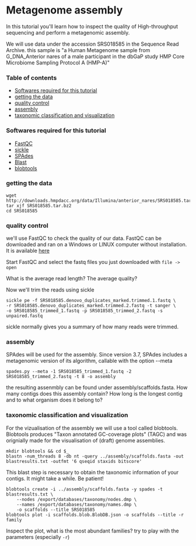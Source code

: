 # Metagenome assembly

In this tutorial you'll learn how to inspect the quality of High-throughput sequencing and
perform a metagenomic assembly.

We will use data under the accession SRS018585 in the Sequence Read Archive. this sample is
"a Human Metagenome sample from G_DNA_Anterior nares of a male participant in the dbGaP study
HMP Core Microbiome Sampling Protocol A (HMP-A)"

### Table of contents

* [Softwares required for this tutorial](#softwares-required-for-this-tutorial)
* [getting the data](#getting-the-data)
* [quality control](#quality-control)
* [assembly](#assembly)
* [taxonomic classification and visualization](#taxonomic-classification-and-visualization)

### Softwares required for this tutorial

* [FastQC](http://www.bioinformatics.babraham.ac.uk/projects/fastqc/)
* [sickle](https://github.com/najoshi/sickle)
* [SPAdes](http://bioinf.spbau.ru/en/spades)
* [Blast](https://blast.ncbi.nlm.nih.gov)
* [blobtools](https://drl.github.io/blobtools/)

### getting the data

```
wget http://downloads.hmpdacc.org/data/Illumina/anterior_nares/SRS018585.tar.bz2
tar xjf SRS018585.tar.bz2
cd SRS018585
```

### quality control

we'll use FastQC to check the quality of our data. FastQC can be downloaded and
ran on a Windows or LINUX computer without installation. It is available [here](http://www.bioinformatics.babraham.ac.uk/projects/fastqc/)

Start FastQC and select the fastq files you just downloaded with `file -> open`

What is the average read length? The average quality?

Now we'll trim the reads using sickle

```
sickle pe -f SRS018585.denovo_duplicates_marked.trimmed.1.fastq \
-r SRS018585.denovo_duplicates_marked.trimmed.2.fastq -t sanger \
-o SRS018585_trimmed_1.fastq -p SRS018585_trimmed_2.fastq -s unpaired.fastq
```

sickle normally gives you a summary of how many reads were trimmed.

### assembly

SPAdes will be used for the assembly. Since version 3.7, SPAdes includes a metagenomic version of its algorithm, callable
with the option --meta

```
spades.py --meta -1 SRS018585_trimmed_1.fastq -2 SRS018585_trimmed_2.fastq -t 8 -o assembly
```

the resulting assenmbly can be found under assembly/scaffolds.fasta. How many contigs does this assembly contain?
How long is the longest contig and to what organism does it belong to?

### taxonomic classification and visualization

For the vizualisation of the assembly we will use a tool called blobtools.
Blobtools produces "Taxon annotated GC-coverage plots" (TAGC) and was orignially made for
the visualisation of (draft) genome assemblies.  

```
mkdir blobtools && cd $_
blastn -num_threads 8 -db nt -query ../assembly/scaffolds.fasta -out blastresults.txt -outfmt '6 qseqid staxids bitscore'
```

This blast step is necessary to obtain the taxonomic information of your contigs.
It might take a while. Be patient!

```
blobtools create -i ../assembly/scaffolds.fasta -y spades -t blastresults.txt \
    --nodes /export/databases/taxonomy/nodes.dmp \
    --names /export/databases/taxonomy/names.dmp \
    -o scaffolds --title SRS018585
blobtools plot -i scaffolds.blob.BlobDB.json -o scaffolds --title -r family
```

Inspect the plot, what is the most abundant families? try to play with the parameters
(especially `-r`)
